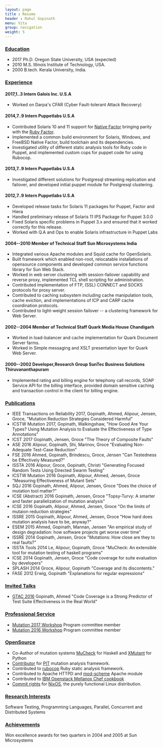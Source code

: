 ```yaml
---
layout: page
title : Resume
header : Rahul Gopinath
menu: Vita
group: navigation
weight: 5
---
```

<!--
You can find my resume in pdf format [here](/resources/resume.pdf).

* [Education](#education)
* [Experience](#experience)
* [Publications](#publications)
* [OpenSource](#opensource)
* [Research Interests](#research-interests)
* [Achievements](#achievements)
-->

### [Education]()

* 2017 Ph.D. Oregon State University, USA (expected) 
* 2010 M.S. Illinois Institute of Technology, USA.
* 2000 B.tech. Kerala University, India.

### [Experience]()

#### 2017,1..3 Intern Galois Inc. U.S.A

* Worked on Darpa's CFAR (Cyber Fault-tolerant Attack Recovery)

#### 2014,7..9 Intern Puppetlabs U.S.A

* Contributed Solaris 10 and 11 support for [Native Factor](https://docs.puppetlabs.com/puppet/latest/reference/experiments_cfacter.html) bringing parity with the [Ruby Factor](https://puppetlabs.com/facter).
* Implemented a common build environment for Solaris, Windows, and FreeBSD Native Factor, build toolchain and its dependencies.
* Investigated utility of different static analysis tools for Ruby code in Puppet, and implemented custom cops for puppet code for using Rubocop.

#### 2013,7..9 Intern Puppetlabs U.S.A

* Investigated different solutions for Postgresql streaming replication and failover, and developed initial puppet module for Postgresql clustering.

#### 2012,7..9 Intern Puppetlabs U.S.A

* Developed release tasks for Solaris 11 packages for Puppet, Factor and Hiera
* Handled preliminary release of Solaris 11 IPS Package for Puppet 3.0.0
* Fixed Solaris specific problems in Puppet 3.x and ensured that it worked correctly for this release.
* Worked with Q.A and Ops to enable Solaris infrastructure in Puppet Labs

#### 2004--2010 Member of Technical Staff Sun Microsystems India

* Integrated various Apache modules and Squid cache for OpenSolaris. 
* Built framework which enabled non-root, relocatable installations of opensource components
        and developed common service functions library for Sun Web Stack. 
* Worked in web server clustering with session-failover capability and reverse proxy, implemented TCL shell scripting for administration.
* Contributed implementation of FTP, (SSL) CONNECT and SOCKS protocols for proxy server.
* Contributed to caching subsystem including cache manipulation tools, cache eviction, and 
        implementations of ICP and CARP cache coordination protocols.
* Contributed to light-weight session failover -- a clustering framework for Web Server.

#### 2002--2004 Member of Technical Staff Quark Media House Chandigarh

* Worked in load-balancer and cache implementation for Quark Document Server farms.
* Worked in Simple messaging and XSLT presentation layer for Quark Web Server.

#### 2000--2002 Developer,Research Group SunTec Business Solutions Thiruvananthapuram

* Implemented rating and billing engine for telephony call records, SOAP Service API for the billing interface, provided domain sensitive caching and transaction control in the client for billing engine. 

### [Publications]()

* IEEE Transactions on Reliability 2017, Gopinath, Ahmed, Alipour, Jensen, Groce, "Mutation Reduction Strategies Considered Harmful"
* ICSTW Mutation 2017, Gopinath, Walkingshaw, "How Good Are Your Types? Using Mutation Analysis to Evaluate the Effectiveness of Type Annotations"
* ICST 2017 Gopinath, Jensen, Groce "The Theory of Composite Faults"
* ASE 2016 Alipour, Gopinath, Shi, Marinov, Groce "Evaluating Non-Adequate Test-Case Reduction"
* FSE 2016 Ahmed, Gopinath, Brindescu, Groce, Jensen "Can Testedness be Effectively Measured?"
* ISSTA 2016 Alipour, Groce, Gopinath, Christi "Generating Focused Random Tests Using Directed Swarm Testing"
* ICSTW Mutation 2016 Gopinath, Alipour, Ahmed, Jensen, Groce "Measuring Effectiveness of Mutant Sets"
* SQJ 2016 Gopinath, Ahmed, Alipour, Jensen, Groce "Does the choice of mutation tool matter?"
* ICSE (Abstract) 2016 Gopinath, Jensen, Groce "Topsy-Turvy: A smarter and faster parallelization of mutation analysis"
* ICSE 2016 Gopinath, Alipour, Ahmed, Jensen, Groce "On the limits of mutaion reduction strategies"
* ISSRE 2015 Gopinath, Alipour, Ahmed, Jensen, Groce "How hard does mutation analysis have to be, anyway?"
* ESEM 2015 Ahmed, Gopinath, Mannan, Jensen "An empirical study of design degradation: how software projects get worse over time"
* ISSRE 2014 Gopinath, Jensen, Groce "Mutations: How close are they to real faults?"
* ISSTA Tools 2014 Le, Alipour, Gopinath, Groce "MuCheck: An extensible tool for mutation testing of haskell programs"
* ICSE 2014 Gopinath, Jensen, Groce "Code coverage for suite evaluation by developers"
* SPLASH 2014 Groce, Alipour, Gopinath "Coverage and its discontents."
* FASE 2012 Erwig, Gopinath "Explanations for regular expressions"


### [Invited Talks]()

* [GTAC 2016](https://developers.google.com/google-test-automation-conference/2016/) Gopinath, Ahmed "Code Coverage is a Strong Predictor of Test Suite Effectiveness in the Real World"


### [Professional Service]()

* [Mutation 2017 Workshop](https://sites.google.com/site/mutation2017/) Program committee member
* [Mutation 2016 Workshop](https://sites.google.com/site/mutation2016/mutation-2016) Program committee member

### [OpenSource]()

* Co-Author of mutation systems [MuCheck](https://github.com/vrthra/mucheck) for Haskell and [XMutant](https://github.com/vrthra/xmutant.py) for Python
* [Contributor](https://github.com/hcoles/pitest/blob/master/pom.xml) for [PIT](http://pitest.org/) mutation analysis framework.
* Contributed to [rubocop](https://github.com/bbatsov/rubocop) Ruby static analysis framework.
* Contributed to Apache HTTPD and [mod-scheme](https://github.com/vrthra/mod-scheme) Apache module
* Contributed to [IBM Openstack Mellanox Chef cookbook](https://github.com/osuosl-cookbooks/cookbook-openstack-mellanox)
* [Commit rights](https://github.com/orgs/NixOS/teams/nixpkgs-committers) for [NixOS](https://nixos.org/), the purely functional Linux distribution.

### [Research Interests]()

Software Testing, Programming Languages, Parallel, Concurrent and Distributed Systems

### [Achievements]()

Won excellence awards for two quarters in 2004 and 2005 at Sun Microsystems

<script>
  (function(i,s,o,g,r,a,m){i['GoogleAnalyticsObject']=r;i[r]=i[r]||function(){
  (i[r].q=i[r].q||[]).push(arguments)},i[r].l=1*new Date();a=s.createElement(o),
  m=s.getElementsByTagName(o)[0];a.async=1;a.src=g;m.parentNode.insertBefore(a,m)
  })(window,document,'script','//www.google-analytics.com/analytics.js','ga');

  ga('create', 'UA-74302125-1', 'auto');
  ga('send', 'pageview');

</script>
